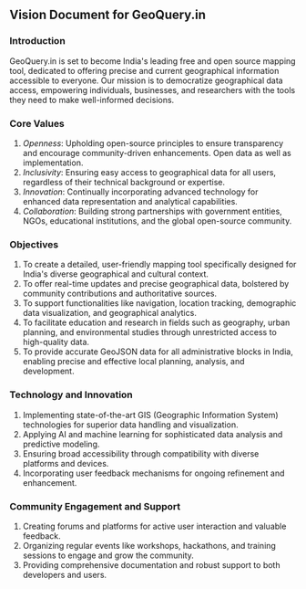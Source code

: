 ## Vision Document for GeoQuery.in

### Introduction

GeoQuery.in is set to become India's leading free and open source mapping tool, dedicated to offering precise and current geographical information accessible to everyone. Our mission is to democratize geographical data access, empowering individuals, businesses, and researchers with the tools they need to make well-informed decisions.

### Core Values

1. _Openness_: Upholding open-source principles to ensure transparency and encourage community-driven enhancements. Open data as well as implementation.
2. _Inclusivity_: Ensuring easy access to geographical data for all users, regardless of their technical background or expertise.
3. _Innovation_: Continually incorporating advanced technology for enhanced data representation and analytical capabilities.
4. _Collaboration_: Building strong partnerships with government entities, NGOs, educational institutions, and the global open-source community.

### Objectives

1. To create a detailed, user-friendly mapping tool specifically designed for India's diverse geographical and cultural context.
2. To offer real-time updates and precise geographical data, bolstered by community contributions and authoritative sources.
3. To support functionalities like navigation, location tracking, demographic data visualization, and geographical analytics.
4. To facilitate education and research in fields such as geography, urban planning, and environmental studies through unrestricted access to high-quality data.
5. To provide accurate GeoJSON data for all administrative blocks in India, enabling precise and effective local planning, analysis, and development.

### Technology and Innovation

1. Implementing state-of-the-art GIS (Geographic Information System) technologies for superior data handling and visualization.
2. Applying AI and machine learning for sophisticated data analysis and predictive modeling.
3. Ensuring broad accessibility through compatibility with diverse platforms and devices.
4. Incorporating user feedback mechanisms for ongoing refinement and enhancement.

### Community Engagement and Support

1. Creating forums and platforms for active user interaction and valuable feedback.
2. Organizing regular events like workshops, hackathons, and training sessions to engage and grow the community.
3. Providing comprehensive documentation and robust support to both developers and users.